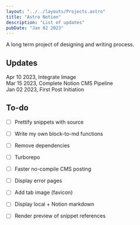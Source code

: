 ```yaml
---
layout: "../../layouts/Projects.astro"
title: "Astro Notion"
description: "List of updates"
pubDate: "Jan 02 2023"
---
```


A long term project of designing and writing process. 

## Updates

Apr 10 2023, Integrate Image  
Mar 15 2023, Complete Notion CMS Pipeline  
Jan 02 2023, First Post Initiation  

## To-do

- [ ] Prettify snippets with source
- [ ] Write my own block-to-md functions
- [ ] Remove dependencies
- [ ] Turborepo
- [ ] Faster no-compile CMS posting
- [ ] Display error pages
- [ ] Add tab image (favicon)
- [ ] Display local + Notion markdown
- [ ] Render preview of snippet references

